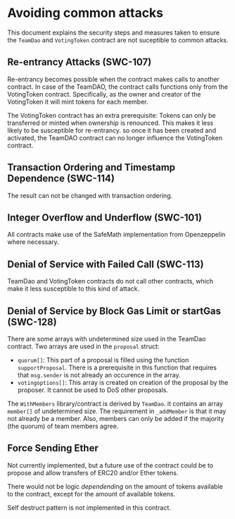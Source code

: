 # Avoiding common attacks

This document explains the security steps and measures taken to ensure the `TeamDao` and `VotingToken` contract are not suceptible to common attacks.

## Re-entrancy Attacks (SWC-107)

Re-entrancy becomes possible when the contract makes calls to another contract. In case of the TeamDAO, the contract calls functions only from the VotingToken contract. Specifically, as the owner and creator of the VotingToken it will mint tokens for each member.

The VotingToken contract has an extra prerequisite: Tokens can only be transferred or minted when ownership is renounced. This makes it less likely to be susceptible for re-entrancy. so once it has been created and activated, the TeamDAO contract can no longer influence the VotingToken contract.

## Transaction Ordering and Timestamp Dependence (SWC-114)

The result can not be changed with transaction ordering.

## Integer Overflow and Underflow (SWC-101)

All contracts make use of the SafeMath implementation from Openzeppelin where necessary.

## Denial of Service with Failed Call (SWC-113)

TeamDao and VotingToken contracts do not call other contracts, which make it less susceptible to this kind of attack. 

## Denial of Service by Block Gas Limit or startGas (SWC-128)

There are some arrays with undetermined size used in 
the TeamDao contract. Two arrays are used in the `proposal` struct:

 -  `quorum[]`: This part of a proposal is filled using the function `supportProposal`. There is a prerequisite in this function that requires that `msg.sender` is not already an occurence in the array. 
 -  `votingoptions[]`: This array is created on creation of the proposal by the proposer. It cannot be used to DoS other proposals.

The `WithMembers` library/contract is derived by `TeamDao`. it contains an array `member[]` of undetermined size. The requirement in `_addMember` is that it may not already be a member. Also, members can only be added if the majority (the quorum) of team members agree.

## Force Sending Ether

Not currently implemented, but a future use of the contract could be to propose and allow transfers of ERC20 and/or Ether tokens.

There would not be logic *dependending* on the amount of tokens available to the contract, except for the amount of available tokens.

Self destruct pattern is not implemented in this contract.



 